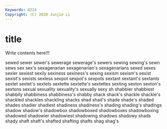 ```yaml
---
Keywords: 8224
Copyright: (C) 2020 Junjie Li
---
```


# title

Write contents here!!!

sewed 
sewer 
sewer's 
sewerage 
sewerage's 
sewers 
sewing 
sewing's 
sewn
sews 
sex 
sex's 
sexagenarian 
sexagenarian's 
sexagenarians 
sexed 
sexes 
sexier 
sexiest
sexily 
sexiness 
sexiness's 
sexing 
sexism 
sexism's 
sexist 
sexist's 
sexists 
sexless
sexpot 
sexpot's 
sexpots 
sextant 
sextant's 
sextants 
sextet 
sextet's 
sextets 
sextette
sextette's 
sextettes 
sexting 
sexton 
sexton's 
sextons 
sexual 
sexuality 
sexuality's 
sexually
sexy 
sh 
shabbier 
shabbiest 
shabbily 
shabbiness 
shabbiness's 
shabby 
shack 
shack's
shackle 
shackle's 
shackled 
shackles 
shackling 
shacks 
shad 
shad's 
shade 
shade's
shaded 
shades 
shadier 
shadiest 
shadiness 
shadiness's 
shading 
shading's 
shadings 
shadow
shadow's 
shadowbox 
shadowboxed 
shadowboxes 
shadowboxing 
shadowed 
shadowier 
shadowiest 
shadowing 
shadows
shadowy 
shads 
shady 
shaft 
shaft's 
shafted 
shafting 
shafts 
shag 
shag's
